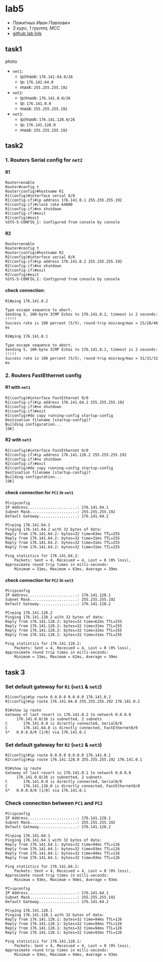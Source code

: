 # lab5
* *Пажитных Иван Павлович*
* *3 курс, 1 группа, МСС*
* [github lab link](https://github.com/Drapegnik/bsu/tree/master/networks/lab5)

## task1
photo

* `net1`:
    * ip/mask: `176.141.64.0/26`
    * ip: `176.141.64.0`
    * mask: `255.255.255.192`
* `net2`:
    * ip/mask: `176.141.0.0/26`
    * ip: `176.141.0.0`
    * mask: `255.255.255.192`
* `net3`:
    * ip/mask: `176.141.128.0/26`
    * ip: `176.141.128.0`
    * mask: `255.255.255.192`

## task2

### 1. Routers Serial config for `net2`

#### R1
```
Router>enable
Router#config t
Router(config)#hostname R1
R1(config)#interface serial 0/0
R1(config-if)#ip address 176.141.0.1 255.255.255.192
R1(config-if)#clock rate 64000
R1(config-if)#no shutdown
R1(config-if)#exit
R1(config)#exit
%SYS-5-CONFIG_I: Configured from console by console
```

#### R2
```
Router>enable
Router#config t
Router(config)#hostname R2
R2(config)#interface serial 0/0
R2(config-if)#ip address 176.141.0.2 255.255.255.192
R2(config-if)#no shutdown
R2(config-if)#exit
R2(config)#exit
%SYS-5-CONFIG_I: Configured from console by console
```

#### check connection:
```
R1#ping 176.141.0.2

Type escape sequence to abort.
Sending 5, 100-byte ICMP Echos to 176.141.0.2, timeout is 2 seconds:
!!!!!
Success rate is 100 percent (5/5), round-trip min/avg/max = 15/28/46 ms
```

```
R2#ping 176.141.0.1

Type escape sequence to abort.
Sending 5, 100-byte ICMP Echos to 176.141.0.1, timeout is 2 seconds:
!!!!!
Success rate is 100 percent (5/5), round-trip min/avg/max = 31/31/32 ms
```

### 2. Routers FastEthernet config

#### R1 with `net1`

```
R1(config)#interface FastEthernet 0/0
R1(config-if)#ip address 176.141.64.2 255.255.255.192
R1(config-if)#no shutdown
R1(config-if)#exit
R1(config)#do copy running-config startup-config
Destination filename [startup-config]? 
Building configuration...
[OK]
```

#### R2 with `net3`

```
R2(config)#interface FastEthernet 0/0
R2(config-if)#ip address 176.141.128.2 255.255.255.192
R2(config-if)#no shutdown
R2(config-if)#exit
R2(config)#do copy running-config startup-config
Destination filename [startup-config]? 
Building configuration...
[OK]
```

#### check connection for `PC1` in `net1`
```
PC>ipconfig
IP Address......................: 176.141.64.1
Subnet Mask.....................: 255.255.255.192
Default Gateway.................: 176.141.64.2

PC>ping 176.141.64.2
Pinging 176.141.64.2 with 32 bytes of data:
Reply from 176.141.64.2: bytes=32 time=63ms TTL=255
Reply from 176.141.64.2: bytes=32 time=31ms TTL=255
Reply from 176.141.64.2: bytes=32 time=31ms TTL=255
Reply from 176.141.64.2: bytes=32 time=31ms TTL=255

Ping statistics for 176.141.64.2:
    Packets: Sent = 4, Received = 4, Lost = 0 (0% loss),
Approximate round trip times in milli-seconds:
    Minimum = 31ms, Maximum = 63ms, Average = 39ms
```

#### check connection for `PC2` in `net3`

```
PC>ipconfig
IP Address......................: 176.141.128.1
Subnet Mask.....................: 255.255.255.192
Default Gateway.................: 176.141.128.2

PC>ping 176.141.128.2
Pinging 176.141.128.2 with 32 bytes of data:
Reply from 176.141.128.2: bytes=32 time=62ms TTL=255
Reply from 176.141.128.2: bytes=32 time=31ms TTL=255
Reply from 176.141.128.2: bytes=32 time=32ms TTL=255
Reply from 176.141.128.2: bytes=32 time=31ms TTL=255

Ping statistics for 176.141.128.2:
    Packets: Sent = 4, Received = 4, Lost = 0 (0% loss),
Approximate round trip times in milli-seconds:
    Minimum = 31ms, Maximum = 62ms, Average = 39ms
```

## task 3

### Set default gateway for `R1` (`net1` & `net2`)
```
R1(config)#ip route 0.0.0.0 0.0.0.0 176.141.0.2
R1(config)#ip route 176.141.64.0 255.255.255.192 176.141.0.2
```

```
R1#show ip route
Gateway of last resort is 176.141.0.2 to network 0.0.0.0
     176.141.0.0/26 is subnetted, 2 subnets
C       176.141.0.0 is directly connected, Serial0/0
C       176.141.64.0 is directly connected, FastEthernet0/0
S*   0.0.0.0/0 [1/0] via 176.141.0.2
```

### Set default gateway for `R2` (`net2` & `net3`)
```
R2(config)#ip route 0.0.0.0 0.0.0.0 176.141.0.1
R2(config)#ip route 176.141.128.0 255.255.255.192 176.141.0.1
```

```
R2#show ip route
Gateway of last resort is 176.141.0.1 to network 0.0.0.0
     176.141.0.0/26 is subnetted, 2 subnets
C       176.141.0.0 is directly connected, Serial0/0
C       176.141.128.0 is directly connected, FastEthernet0/0
S*   0.0.0.0/0 [1/0] via 176.141.0.1
```

### Check connection between `PC1` and `PC2`

```
PC>ipconfig
IP Address......................: 176.141.128.1
Subnet Mask.....................: 255.255.255.192
Default Gateway.................: 176.141.128.2

PC>ping 176.141.64.1
Pinging 176.141.64.1 with 32 bytes of data:
Reply from 176.141.64.1: bytes=32 time=94ms TTL=126
Reply from 176.141.64.1: bytes=32 time=93ms TTL=126
Reply from 176.141.64.1: bytes=32 time=94ms TTL=126
Reply from 176.141.64.1: bytes=32 time=93ms TTL=126

Ping statistics for 176.141.64.1:
    Packets: Sent = 4, Received = 4, Lost = 0 (0% loss),
Approximate round trip times in milli-seconds:
    Minimum = 93ms, Maximum = 94ms, Average = 93ms
```

```
PC>ipconfig
IP Address......................: 176.141.64.1
Subnet Mask.....................: 255.255.255.192
Default Gateway.................: 176.141.64.2

PC>ping 176.141.128.1
Pinging 176.141.128.1 with 32 bytes of data:
Reply from 176.141.128.1: bytes=32 time=94ms TTL=126
Reply from 176.141.128.1: bytes=32 time=94ms TTL=126
Reply from 176.141.128.1: bytes=32 time=94ms TTL=126
Reply from 176.141.128.1: bytes=32 time=93ms TTL=126

Ping statistics for 176.141.128.1:
    Packets: Sent = 4, Received = 4, Lost = 0 (0% loss),
Approximate round trip times in milli-seconds:
    Minimum = 93ms, Maximum = 94ms, Average = 93ms
```